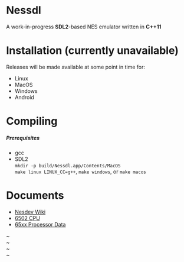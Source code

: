 # Nessdl 
A work-in-progress **SDL2**-based NES emulator written in **C++11**

# Installation (currently unavailable)
Releases will be made available at some point in time for:
+ Linux
+ MacOS
+ Windows
+ Android

# Compiling 
##### Prerequisites
+ gcc 
+ SDL2    
`mkdir -p build/Nessdl.app/Contents/MacOS`    
`make linux LINUX_CC=g++`, `make windows`, or `make macos` 

# Documents
+ [Nesdev Wiki](http://wiki.nesdev.com/w/index.php/Nesdev_Wiki)
+ [6502 CPU](http://nesdev.com/6502\_cpu.txt)
+ [65xx Processor Data](http://www.romhacking.net/documents/318/)

~                                                                                                                                                              
~                                                                                                                                                              
~                                                                                                                                                              
~                                                                                 

